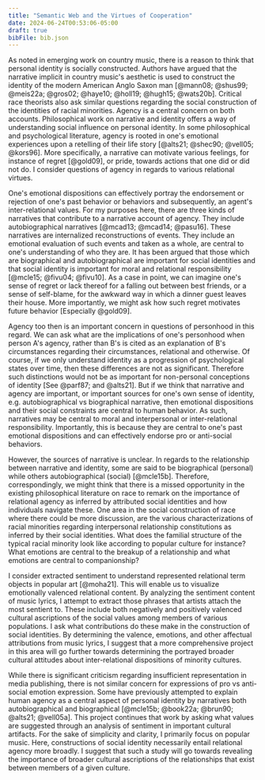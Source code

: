 ```yaml
---
title: "Semantic Web and the Virtues of Cooperation"
date: 2024-06-24T00:53:06-05:00
draft: true
bibFile: bib.json
---
```


As noted in emerging work on country music, there is a reason to think that personal identity is socially constructed. Authors have argued that the narrative implicit in country music's aesthetic is used to construct the identity of the modern American Anglo Saxon man [@mann08; @shus99; @meis22a; @gros02; @haye10; @holl19; @hugh15; @wats20b]. Critical race theorists also ask similar questions regarding the social construction of the identities of racial minorities. Agency is a central concern on both accounts. Philosophical work on narrative and identity offers a way of understanding social influence on personal identity. In some philosophical and psychological literature, agency is rooted in one's emotional experiences upon a retelling of their life story [@alts21; @shec90; @vell05; @kors96]. More specifically, a narrative can motivate various feelings, for instance of regret [@gold09], or pride, towards actions that one did or did not do. I consider questions of agency in regards to various relational virtues.

One's emotional dispositions can effectively portray the endorsement or rejection of one's past behavior or behaviors and subsequently, an agent's inter-relational values. For my purposes here, there are three kinds of narratives that contribute to a narrative account of agency. They include autobiographical narratives [@mcad13; @mcad14; @pasu16]. These narratives are internalized reconstructions of events. They include an emotional evaluation of such events and taken as a whole, are central to one's understanding of who they are. It has been argued that those which are biographical and autobiographical are important for social identities and that social identity is important for moral and relational responsibility [@mcle15; @fivu04; @fivu10]. As a case in point, we can imagine one's sense of regret or lack thereof for a falling out between best friends, or a sense of self-blame, for the awkward way in which a dinner guest leaves their house. More importantly, we might ask how such regret motivates future behavior [Especially @gold09].

Agency too then is an important concern in questions of personhood in this regard. We can ask what are the implications of one's personhood when person A's agency, rather than B's is cited as an explanation of B's circumstances regarding their circumstances, relational and otherwise. Of course, if we only understand identity as a progression of psychological states over time, then these differences are not as significant. Therefore such distinctions would not be as important for non-personal conceptions of identity [See @parf87; and @alts21]. But if we think that narrative and agency are important, or important sources for one's own sense of identity, e.g. autobiographical vs biographical narrative, then emotional dispositions and their social constraints are central to human behavior. As such, narratives may be central to moral and interpersonal or inter-relational responsibility. Importantly, this is because they are central to one's past emotional dispositions and can effectively endorse pro or anti-social behaviors.

However, the sources of narrative is unclear. In regards to the relationship between narrative and identity, some are said to be biographical (personal) while others autobiographical (social) [@mcle15b]. Therefore, correspondingly, we might think that there is a missed opportunity in the existing philosophical literature on race to remark on the importance of relational agency as inferred by attributed social identities and how individuals navigate these. One area in the social construction of race where there could be more discussion, are the various characterizations of racial minorities regarding interpersonal relationship constitutions as inferred by their social identities. What does the familial structure of the typical racial minority look like according to popular culture for instance? What emotions are central to the breakup of a relationship and what emotions are central to companionship?

I consider extracted sentiment to understand represented relational term objects in popular art [@moha21]. This will enable us to visualize emotionally valenced relational content. By analyzing the sentiment content of music lyrics, I attempt to extract those phrases that artists attach the most sentient to. These include both negatively and positively valenced cultural ascriptions of the social values among members of various populations. I ask what contributions do these make in the construction of social identities. By determining the valence, emotions, and other affectual attributions from music lyrics, I suggest that a more comprehensive project in this area will go further towards determining the portrayed broader cultural attitudes about inter-relational dispositions of minority cultures.

While there is significant criticism regarding insufficient representation in media publishing, there is not similar concern for expressions of pro vs anti-social emotion expression. Some have previously attempted to explain human agency as a central aspect of personal identity by narratives both autobiographical and biographical [@mcle15b; @book22a; @brun90; @alts21; @vell05a]. This project continues that work by asking what values are suggested through an analysis of sentiment in important cultural artifacts. For the sake of simplicity and clarity, I primarily focus on popular music. Here, constructions of social identity necessarily entail relational agency more broadly. I suggest that such a study will go towards revealing the importance of broader cultural ascriptions of the relationships that exist between members of a given culture.
